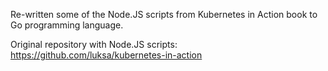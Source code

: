 Re-written some of the Node.JS scripts from Kubernetes in Action book to Go programming language.

Original repository with Node.JS scripts: https://github.com/luksa/kubernetes-in-action
